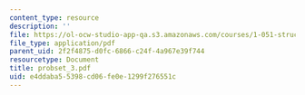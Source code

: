 ```yaml
---
content_type: resource
description: ''
file: https://ol-ocw-studio-app-qa.s3.amazonaws.com/courses/1-051-structural-engineering-design-fall-2003/e4ddaba55398cd06fe0e1299f276551c_probset_3.pdf
file_type: application/pdf
parent_uid: 2f2f4875-d0fc-6866-c24f-4a967e39f744
resourcetype: Document
title: probset_3.pdf
uid: e4ddaba5-5398-cd06-fe0e-1299f276551c
---
```

